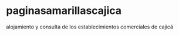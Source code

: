 # paginasamarillascajica
alojamiento y consulta de los establecimientos comerciales de cajicá
<?php
error_reporting(E_ERROR | E_WARNING | E_PARSE);
/*error_reporting(E_ALL);
ini_set('display_errors', '1');
error_reporting(-1);*/


$componentes_url = parse_url($_SERVER['REQUEST_URI']);

  $ruta = $componentes_url['path'];

  $partes_ruta = explode('/', $ruta);
  $partes_ruta = array_filter($partes_ruta);
  $partes_ruta = array_slice($partes_ruta, 0);

/*
print_r($componentes_url);
print_r ($partes_ruta);*/

  $ruta_elegida = 'vistas/404.php';

switch ($partes_ruta[0]) {
        case '':
          $ruta_elegida = 'vistas/home.php';
          break;

        case 'panel':
          $ruta_elegida = 'vistas/panel.php';
          break;

        case 'establecimientos':
          $ruta_elegida = 'vistas/form_establecimientos.php';
          break;

        case 'Imagenes':
          $ruta_elegida = 'vistas/form_imagenes.php';
          break;

        case 'usuarios':
          $ruta_elegida = 'vistas/form_usuarios.php';
          break;
      
        case 'LoginCorrecto':
          $ruta_elegida = 'vistas/LoginCorrecto.php';
          break;

        case 'LoginInvalido':
          $ruta_elegida = 'vistas/LoginInvalido.php';
          break;

        case 'ubicacion':
          $ruta_elegida = 'vistas/form_ubicacion.php';
          break;
 
        case 'login':
          $ruta_elegida = 'vistas/login.php';
          break;

        case 'Logout':
          $ruta_elegida = 'vistas/Logout.php';
          break;
         
      }

/*
  if ($partes_ruta[0] == '') {
  	if (count($partes_ruta) == 0) {
  		$ruta_elegida = 'vistas/home.php';
  	}else if (count($partes_ruta) == 0) {
      
    }
  }*/
  
  include_once $ruta_elegida;

?>
